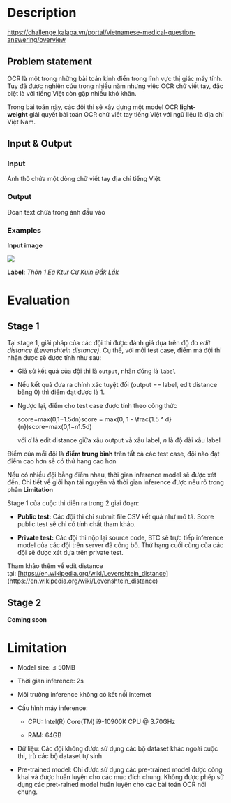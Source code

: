 # Description

https://challenge.kalapa.vn/portal/vietnamese-medical-question-answering/overview

## Problem statement

OCR là một trong những bài toán kinh điển trong lĩnh vực thị giác máy tính. Tuy đã được nghiên cứu trong nhiều năm nhưng việc OCR chữ viết tay, đặc biệt là với tiếng Việt còn gặp nhiều khó khăn.

Trong bài toán này, các đội thi sẽ xây dựng một model OCR **light-weight** giải quyết bài toán OCR chữ viết tay tiếng Việt với ngữ liệu là địa chỉ Việt Nam.

## Input & Output

### Input

Ảnh thô chứa một dòng chữ viết tay địa chỉ tiếng Việt

### Output

Đoạn text chứa trong ảnh đầu vào

### Examples

**Input image**

![](https://challenge.kalapa.vn/_nuxt/example_data_handwritten.05ae5a71.png)

**Label**: _Thôn 1 Ea Ktur Cư Kuin Đắk Lắk_

# Evaluation

## Stage 1

Tại stage 1, giải pháp của các đội thi được đánh giá dựa trên độ đo _edit distance (Levenshtein distance)_. Cụ thể, với mỗi test case, điểm mà đội thi nhận được sẽ được tính như sau:

- Giả sử kết quả của đội thi là `output`, nhãn đúng là `label`

- Nếu kết quả đưa ra chính xác tuyệt đối (output == label, edit distance bằng 0) thì điểm đạt được là 1.

- Ngược lại, điểm cho test case được tính theo công thức
    
    score=max(0,1−1.5dn)score = max(0, 1 - \frac{1.5 ^ d}{n})score=max(0,1−n1.5d​)
    
    với _d_ là edit distance giữa xâu output và xâu label, _n_ là độ dài xâu label
    

Điểm của mỗi đội là **điểm trung bình** trên tất cả các test case, đội nào đạt điểm cao hơn sẽ có thứ hạng cao hơn

Nếu có nhiều đội bằng điểm nhau, thời gian inference model sẽ được xét đến. Chi tiết về giới hạn tài nguyên và thời gian inference được nêu rõ trong phần **Limitation**

Stage 1 của cuộc thi diễn ra trong 2 giai đoạn:

- **Public test:** Các đội thi chỉ submit file CSV kết quả như mô tả. Score public test sẽ chỉ có tính chất tham khảo.

- **Private test:** Các đội thi nộp lại source code, BTC sẽ trực tiếp inference model của các đội trên server đã công bố. Thứ hạng cuối cùng của các đội sẽ được xét dựa trên private test.

Tham khảo thêm về edit distance tại: [https://en.wikipedia.org/wiki/Levenshtein_distance](https://en.wikipedia.org/wiki/Levenshtein_distance)

## Stage 2

__________Coming soon__________

# Limitation

- Model size: ≤ 50MB

- Thời gian inference: 2s

- Môi trường inference không có kết nối internet

- Cấu hình máy inference:
    
    - CPU: Intel(R) Core(TM) i9-10900K CPU @ 3.70GHz
    
    - RAM: 64GB

- Dữ liệu: Các đội không được sử dụng các bộ dataset khác ngoài cuộc thi, trừ các bộ dataset tự sinh

- Pre-trained model: Chỉ được sử dụng các pre-trained model được công khai và được huấn luyện cho các mục đích chung. Không được phép sử dụng các pret-rained model huấn luyện cho các bài toán OCR nói chung.
